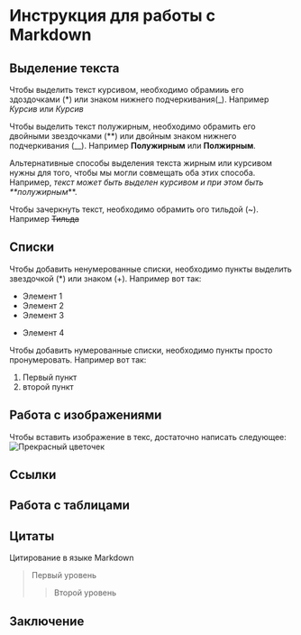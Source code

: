 # Инструкция для работы с Markdown

## Выделение текста

Чтобы выделить текст курсивом, необходимо обрамииь его здоздочками (*) или знаком нижнего подчеркивания(_). Например *Курсив* или _Курсив_

Чтобы выделить текст полужирным, необходимо обрамить его двойными звездочками (**) или двойным знаком нижнего подчеркивания (__). Например **Полужирным** или __Полжирным__.

Альтернативные способы выделения текста жирным или курсивом нужны для того, чтобы мы могли совмещать оба этих способа. Например, _текст может быть выделен курсивом и при этом быть **полужирным_**.

Чтобы зачеркнуть текст, необходимо обрамить ого тильдой (~). Например ~~Тильда~~

## Списки

Чтобы добавить ненумерованные списки, необходимо пункты выделить звездочкой (*) или знаком (+). Например вот так:
* Элемент 1
* Элемент 2
* Элемент 3
+ Элемент 4 

Чтобы добавить нумерованные списки, необходимо пункты просто пронумеровать. Например вот так:
1. Первый пункт
2. второй пункт

## Работа с изображениями

Чтобы вставить изображение в текс, достаточно написать следующее:
![Прекрасный цветочек](Цветочек.jpg)

## Ссылки

## Работа с таблицами

## Цитаты
Цитирование в языке Markdown
> Первый уровень
>> Второй уровень

## Заключение
